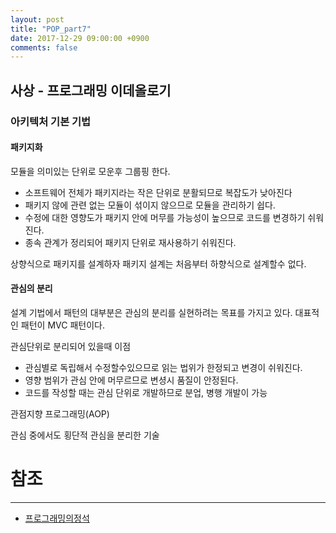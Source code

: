 ```yaml
---
layout: post
title: "POP_part7"
date: 2017-12-29 09:00:00 +0900
comments: false
---
```


## 사상 - 프로그래밍 이데올로기

### 아키텍처 기본 기법

#### 패키지화

모듈을 의미있는 단위로 모운후 그룹핑 한다.
* 소프트웨어 전체가 패키지라는 작은 단위로 분활되므로 복잡도가 낮아진다
* 패키지 않에 관련 없는 모듈이 섞이지 않으므로 모듈을 관리하기 쉽다.
* 수정에 대한 영향도가 패키지  안에 머무를 가능성이 높으므로 코드를 변경하기 쉬워진다.
* 종속 관계가 정리되어 패키지 단위로 재사용하기 쉬워진다.

상향식으로 패키지를 설계하자
패키지 설계는 처음부터 하향식으로 설계할수 없다.

#### 관심의 분리

설계 기법에서 패턴의 대부분은 관심의 분리를 실현하려는 목표를 가지고 있다. 대표적인 패턴이 MVC 패턴이다.

관심단위로 분리되어 있을때 이점

* 관심별로 독립해서 수정할수있으므로 읽는 법위가 한정되고 변경이 쉬워진다.
* 영향 범위가 관심 안에 머무르므로 변셩시 품질이 안정된다.
* 코드를 작성할 때는 관심 단위로 개발하므로 분업, 병행 개발이 가능

관점지향 프로그래밍(AOP)

관심 중에서도 횡단적 관심을 분리한 기술


# 참조 
-----
* [프로그래밍의정석](http://www.yes24.com/24/Goods/55254076?Acode=101)

